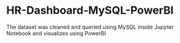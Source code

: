 # HR-Dashboard-MySQL-PowerBI
The dataset was cleaned and queried using MySQL inside Jupyter Notebook and visualizes using PowerBI
